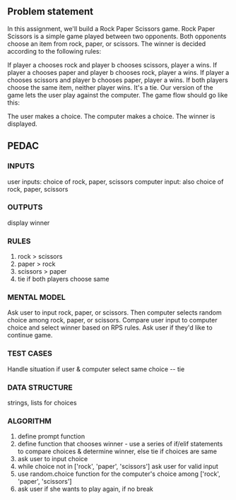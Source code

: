 ## Problem statement

In this assignment, we'll build a Rock Paper Scissors game. Rock Paper Scissors is a simple game played between two opponents. Both opponents choose an item from rock, paper, or scissors. The winner is decided according to the following rules:

If player a chooses rock and player b chooses scissors, player a wins.
If player a chooses paper and player b chooses rock, player a wins.
If player a chooses scissors and player b chooses paper, player a wins.
If both players choose the same item, neither player wins. It's a tie.
Our version of the game lets the user play against the computer. The game flow should go like this:

The user makes a choice.
The computer makes a choice.
The winner is displayed.

## PEDAC

### INPUTS
user inputs: choice of rock, paper, scissors
computer input: also choice of rock, paper, scissors

### OUTPUTS

display winner

### RULES

1. rock > scissors
2. paper > rock
3. scissors > paper
4. tie if both players choose same

### MENTAL MODEL
Ask user to input rock, paper, or scissors. Then computer selects random choice among rock, paper, or scissors. Compare user input to computer choice and select winner based on RPS rules. Ask user if they'd like to continue game.

### TEST CASES 

Handle situation if user & computer select same choice -- tie

### DATA STRUCTURE

strings, lists for choices

### ALGORITHM
1. define prompt function
2. define function that chooses winner - use a series of 
if/elif statements to compare choices & determine winner, 
else tie if choices are same
3. ask user to input choice
4. while choice not in ['rock', 'paper', 'scissors']
ask user for valid input
5. use random.choice function for the computer's choice among
['rock', 'paper', 'scissors']
6. ask user if she wants to play again, if no break

